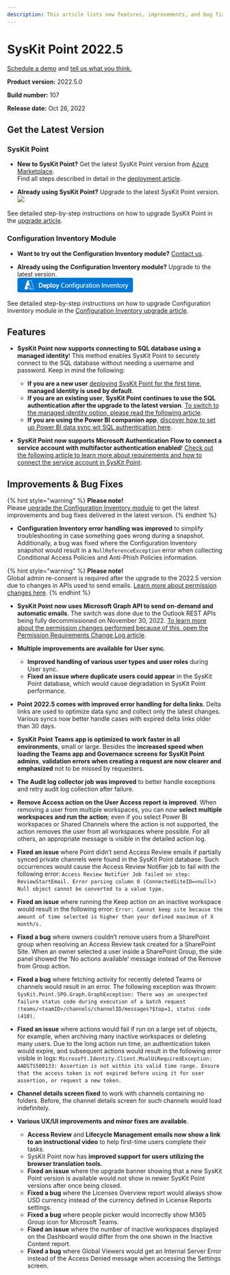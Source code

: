 ```yaml
---
description: This article lists new features, improvements, and bug fixes in SysKit Point version 2022.5.
--- 
```


# SysKit Point 2022.5

[Schedule a demo](https://www.syskit.com/products/point/request-a-demo/) and [tell us what you think.](https://www.syskit.com/company/contact-us/)

**Product version:** 2022.5.0

**Build number:** 107

**Release date:** Oct 26, 2022

## Get the Latest Version

### SysKit Point

* **New to SysKit Point?** Get the latest SysKit Point version from [Azure Marketplace](https://azuremarketplace.microsoft.com/en-us/marketplace/apps/syskitltd.syskit_point).<br/>
    Find all steps described in detail in the [deployment article](../installation/deploy-syskit-point.md).
    
* **Already using SysKit Point?** Upgrade to the latest SysKit Point version. <br/>
[![](https://aka.ms/deploytoazurebutton)](https://portal.azure.com/#create/Microsoft.Template/uri/https%3A%2F%2Fsyskitassetsstorage.blob.core.windows.net%2Fpoint%2FUpdateFilesARM%2FPointUpdateTemplate.json)

See detailed step-by-step instructions on how to upgrade SysKit Point in the [upgrade article](../installation/upgrade-syskit-point.md).

### Configuration Inventory Module
* **Want to try out the Configuration Inventory module?** [Contact us](https://www.syskit.com/contact-us/).

* **Already using the Configuration Inventory module?** Upgrade to the latest version. <br/>
[![](../.gitbook/assets/deployconfigurationinventory.png)](https://portal.azure.com/#create/Microsoft.Template/uri/https%3A%2F%2Fsyskitdownloadsstorage.blob.core.windows.net%2Fpoint%2Fdeployment-packages%2FCimVersionUpdateTemplate.json)

See detailed step-by-step instructions on how to upgrade Configuration Inventory module in the [Configuration Inventory upgrade article](../configuration-inventory/configuration-inventory-upgrade.md).


## Features

* **SysKit Point now supports connecting to SQL database using a managed identity**! This  method enables SysKit Point to securely connect to the SQL database without needing a username and password. Keep in mind the following:
    * **If you are a new user** [deploying SysKit Point for the first time](../installation/deploy-syskit-point.md), **managed identity is used by default**.
    * **If you are an existing user**, **SysKit Point continues to use the SQL authentication after the upgrade to the latest version**. [To switch to the managed identity option, please read the following article](../configuration/upgrade-SQL-to-managed-identity-authentication.md).
    * **If you are using the Power BI companion app**, [discover how to set up Power BI data sync wit SQL authentication here](../power-bi-app/requirements.md).

* **SysKit Point now supports Microsoft Authentication Flow to connect a service account with multifactor authentication enabled**! [Check out the following article to learn more about requirements and how to connect the service account in SysKit Point](../configuration/connect-service-account.md).

## Improvements & Bug Fixes

{% hint style="warning" %}
**Please note!**  
Please [upgrade the Configuration Inventory module](../configuration-inventory/configuration-inventory-upgrade.md) to get the latest improvements and bug fixes delivered in the latest version.
{% endhint %}

* **Configuration Inventory error handling was improved** to simplify troubleshooting in case something goes wrong during a snapshot. Additionally, a bug was fixed where the Configuration Inventory snapshot would result in a `NullReferenceException` error when collecting Conditional Access Policies and Anti-Phish Policies information. 

{% hint style="warning" %}
**Please note!**  
Global admin re-consent is required after the upgrade to the 2022.5 version due to changes in APIs used to send emails. [Learn more about permission changes here](../requirements/permission-requirements-change-log.md#syskit-point-20225).
{% endhint %}

* **SysKit Point now uses Microsoft Graph API to send on-demand and automatic emails**.
The switch was done due to the Outlook REST APIs being fully decommissioned on November 30, 2022.
[To learn more about the permission changes performed because of this, open the Permission Requirements Change Log article](../requirements/permission-requirements-change-log.md).

* **Multiple improvements are available for User sync**. 
    * **Improved handling of various user types and user roles** during User sync.
    * **Fixed an issue where duplicate users could appear** in the SysKit Point database, which would cause degradation in SysKit Point performance.

* **Point 2022.5 comes with improved error handling for delta links**. Delta links are used to optimize data sync and collect only the latest changes. Various syncs now better handle cases with expired delta links older than 30 days.

* **SysKit Point Teams app is optimized to work faster in all environments**, small or large. Besides the **increased speed when loading the Teams app and Governance screens for SysKit Point admins**, **validation errors when creating a request are now clearer and emphasized** not to be missed by requesters.

* **The Audit log collector job was improved** to better handle exceptions and retry audit log collection after failure.

* **Remove Access action on the User Access report is improved**. When removing a user from multiple workspaces, you can now **select multiple workspaces and run the action**; even if you select Power BI workspaces or Shared Channels where the action is not supported, the action removes the user from all workspaces where possible. For all others, an appropriate message is visible in the detailed action log.

* **Fixed an issue** where Point didn’t send Access Review emails if partially synced private channels were found in the SysKit Point database. Such occurrences would cause the Access Review Notifier job to fail with the following error:
`Access Review Notifier Job failed on step: ReviewStartEmail. Error parsing column 0 (ConnectedSiteID=<null>) Null object cannot be converted to a value type.`

* **Fixed an issue** where running the Keep action on an inactive workspace would result in the following error: 
`Error: Cannot keep site because the amount of time selected is higher than your defined maximum of X month/s.`

* **Fixed a bug** where owners couldn’t remove users from a SharePoint group when resolving an Access Review task created for a SharePoint Site. When an owner selected a user inside a SharePoint Group, the side panel showed the ‘No actions available’ message instead of the Remove from Group action.

* **Fixed a bug** where fetching activity for recently deleted Teams or channels would result in an error. The following exception was thrown:
`SysKit.Point.SPO.Graph.GraphException: There was an unexpected failure status code during execution of a batch request (teams/<teamID>/channels/channelID/messages?$top=1, status code (410).`

* **Fixed an issue** where actions would fail if run on a large set of objects, for example, when archiving many inactive workspaces or deleting many users. Due to the long action run time, an authentication token would expire, and subsequent actions would result in the following error visible in logs:
`Microsoft.Identity.Client.MsalUiRequiredException: AADSTS500133: Assertion is not within its valid time range. Ensure that the access token is not expired before using it for user assertion, or request a new token.`

* **Channel details screen fixed** to work with channels containing no folders. Before, the channel details screen for such channels would load indefinitely.

* **Various UX/UI improvements and minor fixes are available**. 
    * **Access Review** and **Lifecycle Management emails now show a link to an instructional video** to help first-time users complete their tasks.
    * SysKit Point now has **improved support for users utilizing the browser translation tools**.
    * **Fixed an issue** where the upgrade banner showing that a new SysKit Point version is available would not show in newer SysKit Point versions after once being closed.
    * **Fixed a bug** where the Licenses Overview report would always show USD currency instead of the currency defined in License Reports settings.
    * **Fixed a bug** where people picker would incorrectly show M365 Group icon for Microsoft Teams. 
    * **Fixed an issue** where the number of inactive workspaces displayed on the Dashboard would differ from the one shown in the Inactive Content report.
    * **Fixed a bug** where Global Viewers would get an Internal Server Error instead of the Access Denied message when accessing the Settings screen. 



